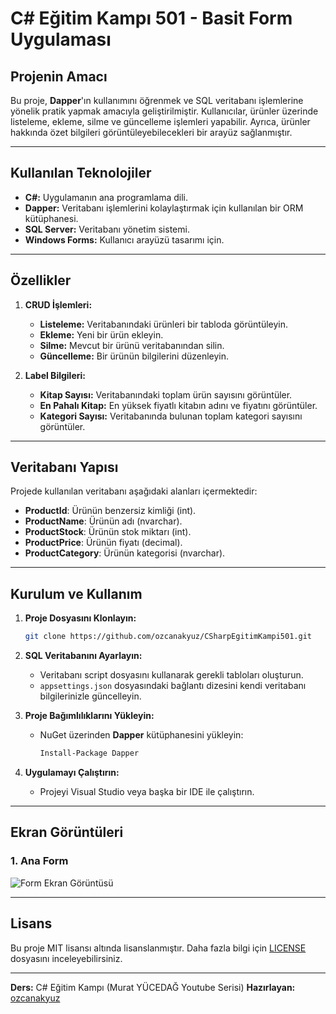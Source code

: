 # C# Eğitim Kampı 501 - Basit Form Uygulaması
## Projenin Amacı

Bu proje, **Dapper**'ın kullanımını öğrenmek ve SQL veritabanı işlemlerine yönelik pratik yapmak amacıyla geliştirilmiştir. Kullanıcılar, ürünler üzerinde listeleme, ekleme, silme ve güncelleme işlemleri yapabilir. Ayrıca, ürünler hakkında özet bilgileri görüntüleyebilecekleri bir arayüz sağlanmıştır.

---

## Kullanılan Teknolojiler

- **C#:** Uygulamanın ana programlama dili.
- **Dapper:** Veritabanı işlemlerini kolaylaştırmak için kullanılan bir ORM kütüphanesi.
- **SQL Server:** Veritabanı yönetim sistemi.
- **Windows Forms:** Kullanıcı arayüzü tasarımı için.

---

## Özellikler

1. **CRUD İşlemleri:**
   - **Listeleme:** Veritabanındaki ürünleri bir tabloda görüntüleyin.
   - **Ekleme:** Yeni bir ürün ekleyin.
   - **Silme:** Mevcut bir ürünü veritabanından silin.
   - **Güncelleme:** Bir ürünün bilgilerini düzenleyin.

2. **Label Bilgileri:**
   - **Kitap Sayısı:** Veritabanındaki toplam ürün sayısını görüntüler.
   - **En Pahalı Kitap:** En yüksek fiyatlı kitabın adını ve fiyatını görüntüler.
   - **Kategori Sayısı:** Veritabanında bulunan toplam kategori sayısını görüntüler.

---

## Veritabanı Yapısı

Projede kullanılan veritabanı aşağıdaki alanları içermektedir:

- **ProductId**: Ürünün benzersiz kimliği (int).
- **ProductName**: Ürünün adı (nvarchar).
- **ProductStock**: Ürünün stok miktarı (int).
- **ProductPrice**: Ürünün fiyatı (decimal).
- **ProductCategory**: Ürünün kategorisi (nvarchar).

---

## Kurulum ve Kullanım

1. **Proje Dosyasını Klonlayın:**
   ```bash
   git clone https://github.com/ozcanakyuz/CSharpEgitimKampi501.git
   ```

2. **SQL Veritabanını Ayarlayın:**
   - Veritabanı script dosyasını kullanarak gerekli tabloları oluşturun.
   - `appsettings.json` dosyasındaki bağlantı dizesini kendi veritabanı bilgilerinizle güncelleyin.

3. **Proje Bağımlılıklarını Yükleyin:**
   - NuGet üzerinden **Dapper** kütüphanesini yükleyin:
     ```bash
     Install-Package Dapper
     ```

4. **Uygulamayı Çalıştırın:**
   - Projeyi Visual Studio veya başka bir IDE ile çalıştırın.

---

## Ekran Görüntüleri

### 1. Ana Form
![Form Ekran Görüntüsü](https://i.hizliresim.com/spy7hlk.png)

---

## Lisans

Bu proje MIT lisansı altında lisanslanmıştır. Daha fazla bilgi için [LICENSE](LICENSE) dosyasını inceleyebilirsiniz.

---
**Ders:** C# Eğitim Kampı (Murat YÜCEDAĞ Youtube Serisi)
**Hazırlayan:** [ozcanakyuz](https://github.com/ozcanakyuz)

